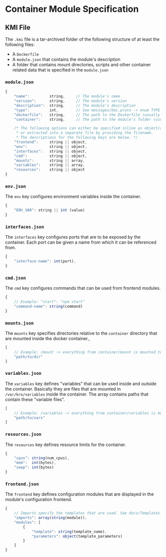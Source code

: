 # Container Module Specification

## KMI File
The `.kmi` file is a tar-archived folder of the following structure of at least the following files:
- A `Dockerfile`
- A `module.json` that contains the module's description
- A folder that contains mount directories, scripts and other container related data that is specified in the `module.json`

### `module.json`

```javascript
{
    "name":         string,     // The module's name
    "version":      string,     // The module's version
    "description":  string,     // The module's description
    "type":         int,        // See messages/kmi.proto -> enum TYPE
    "dockerfile":   string,     // The path to the Dockerfile (usually ./Dockerfile)
    "container":    string,     // The path to the module's folder (usually ./container)

    /* The following options can either be specified inline as object/array
     * or extracted into a separate file by providing the filename.
     * The descriptions for the following keys are below. */
    "frontend":     string || object,
    "env":          string || object,
    "interfaces":   string || object,
    "cmd":          string || object,
    "mounts":       string || array,
    "variables":    string || array,
    "resources":    string || object
}
```

### `env.json`
The `env` key configures environment variables inside the container.
```javascript
{
    "ENV_VAR": string || int (value)
}
```

### `interfaces.json`
The `interfaces` key configures ports that are to be exposed by the container. Each port can be given a name from which it can be referenced from.
```javascript
{
    "interface-name": int(port),
}
```

### `cmd.json`
The `cmd` key configures commands that can be used from frontend modules.
```javascript
{
    // Example: "start": "npm start"
    "command-name": string(command)
}
```

### `mounts.json`
The `mounts` key specifies directories relative to the `container` directory that are mounted inside the docker container.,
```javascript
[
    // Example: /mount ~> everything from container/mount is mounted to / inside the container
    "path/to/dir"
]
```

### `variables.json`
The `variables` key defines "variables" that can be used inside and outside the container. Basically they are files that are mounted in `/var/kro/variables` inside the container. The array contains paths that contain these "variable files".
```javascript
[
    // Example: /variables ~> everything from container/variables is mounted to /var/kro/variables inside the container
    "path/to/vars"
]
```

### `resources.json`
The `resources` key defines resource limits for the container.
```javascript
{
    "cpus": string(num_cpus),
    "mem":  int(bytes),
    "swap": int(bytes)
}
```

### `frontend.json`
The `frontend` key defines configuration modules that are displayed in the module's configuration frontend.
```javascript
{
    // Imports specify the templates that are used. See docs/Templates.md
	"imports": array(string(module)),
	"modules": [
        {
            "template": string(template_name),
	        "parameters": object(template_parameters)
        }
    ]
}
```
